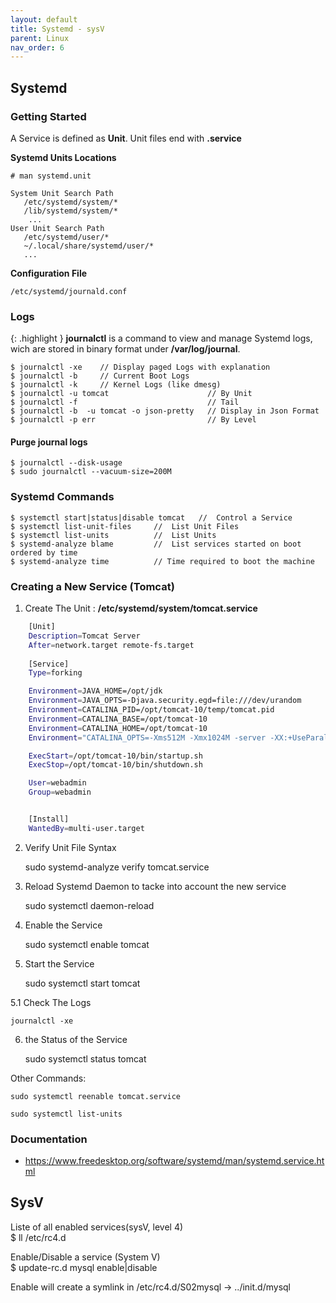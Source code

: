 ```yaml
---
layout: default
title: Systemd - sysV
parent: Linux
nav_order: 6
---
```


## Systemd

### Getting Started

A Service is defined as **Unit**. Unit files end with **.service**

**Systemd Units Locations**
   
	# man systemd.unit

	System Unit Search Path
       /etc/systemd/system/*
	   /lib/systemd/system/*
		...
	User Unit Search Path
       /etc/systemd/user/*
       ~/.local/share/systemd/user/*
	   ...

**Configuration File**

	/etc/systemd/journald.conf

### Logs

{: .highlight }
**journalctl** is a command to view and manage Systemd logs, wich are stored in binary format under **/var/log/journal**.

~~~shell
$ journalctl -xe    // Display paged Logs with explanation       
$ journalctl -b     // Current Boot Logs                         
$ journalctl -k     // Kernel Logs (like dmesg)                  
$ journalctl -u tomcat                      // By Unit                
$ journalctl -f                             // Tail                    
$ journalctl -b  -u tomcat -o json-pretty   // Display in Json Format 
$ journalctl -p err                         // By Level               
~~~

#### Purge journal logs

~~~shell
$ journalctl --disk-usage
$ sudo journalctl --vacuum-size=200M
~~~

### Systemd Commands

~~~shell
$ systemctl start|status|disable tomcat   //  Control a Service  				
$ systemctl list-unit-files     //  List Unit Files 				  	
$ systemctl list-units          //  List Units
$ systemd-analyze blame         //  List services started on boot ordered by time
$ systemd-analyze time          // Time required to boot the machine   						
~~~	

###  Creating a New Service (Tomcat)

1. Create The Unit : **/etc/systemd/system/tomcat.service**

```sh
	[Unit]
	Description=Tomcat Server
	After=network.target remote-fs.target 
	    
	[Service]
	Type=forking

	Environment=JAVA_HOME=/opt/jdk
	Environment=JAVA_OPTS=-Djava.security.egd=file:///dev/urandom
	Environment=CATALINA_PID=/opt/tomcat-10/temp/tomcat.pid
	Environment=CATALINA_BASE=/opt/tomcat-10
	Environment=CATALINA_HOME=/opt/tomcat-10
	Environment="CATALINA_OPTS=-Xms512M -Xmx1024M -server -XX:+UseParallelGC"

	ExecStart=/opt/tomcat-10/bin/startup.sh
	ExecStop=/opt/tomcat-10/bin/shutdown.sh

	User=webadmin
	Group=webadmin


	[Install]
	WantedBy=multi-user.target
```

2. Verify Unit File Syntax

	sudo systemd-analyze verify tomcat.service

3. Reload Systemd Daemon to tacke into account the new service

	sudo systemctl daemon-reload

4. Enable the Service

	sudo systemctl enable tomcat

5. Start the Service

	sudo systemctl start tomcat

5.1 Check The Logs

	journalctl -xe

6. the Status of the Service 

	sudo systemctl status tomcat

Other Commands:

	sudo systemctl reenable tomcat.service

	sudo systemctl list-units



### Documentation
- https://www.freedesktop.org/software/systemd/man/systemd.service.html


## SysV
Liste of all enabled services(sysV, level 4)  
    $ ll /etc/rc4.d

Enable/Disable a service (System V)  
    $ update-rc.d mysql enable|disable
  
Enable will create a symlink in /etc/rc4.d/S02mysql -> ../init.d/mysql

